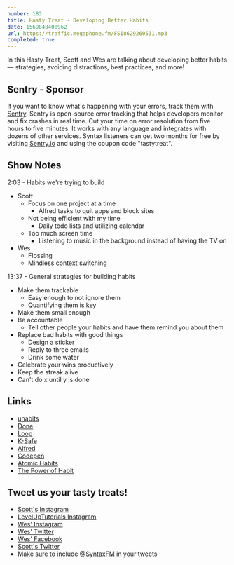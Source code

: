 ```yaml
---
number: 183
title: Hasty Treat - Developing Better Habits
date: 1569848400962
url: https://traffic.megaphone.fm/FSI8629260531.mp3
completed: true
---
```


In this Hasty Treat, Scott and Wes are talking about developing better habits — strategies, avoiding distractions, best practices, and more!

## Sentry - Sponsor
If you want to know what's happening with your errors, track them with [Sentry](https://sentry.io/). Sentry is open-source error tracking that helps developers monitor and fix crashes in real time. Cut your time on error resolution from five hours to five minutes. It works with any language and integrates with dozens of other services. Syntax listeners can get two months for free by visiting [Sentry.io](https://sentry.io/) and using the coupon code "tastytreat".

## Show Notes

2:03 - Habits we're trying to build

* Scott
  * Focus on one project at a time
    * Alfred tasks to quit apps and block sites
  * Not being efficient with my time
    * Daily todo lists and utilizing calendar
  * Too much screen time
    * Listening to music in the background instead of having the TV on
* Wes
  * Flossing
  * Mindless context switching

13:37 - General strategies for building habits

* Make them trackable
  * Easy enough to not ignore them
  * Quantifying them is key
* Make them small enough
* Be accountable
  * Tell other people your habits and have them remind you about them
* Replace bad habits with good things
  * Design a sticker
  * Reply to three emails
  * Drink some water
* Celebrate your wins productively
* Keep the streak alive
* Can't do x until y is done

## Links
* [uhabits](https://github.com/iSoron/uhabits)
* [Done](https://apps.apple.com/us/app/done-a-simple-habit-tracker/id1103961876)
* [Loop](https://play.google.com/store/apps/details?id=org.isoron.uhabits&hl=en_US)
* [K-Safe](https://amzn.to/300gH6l)
* [Alfred](https://www.alfredapp.com/)
* [Codepen](https://codepen.io/)
* [Atomic Habits](https://www.amazon.com/Atomic-Habits-Proven-Build-Break/dp/0735211299)
* [The Power of Habit](https://www.amazon.com/Power-Habit-What-Life-Business/dp/081298160X)

## Tweet us your tasty treats!
* [Scott's Instagram](https://www.instagram.com/stolinski/)
* [LevelUpTutorials Instagram](https://www.instagram.com/LevelUpTutorials/)
* [Wes' Instagram](https://www.instagram.com/wesbos/)
* [Wes' Twitter](https://twitter.com/wesbos)
* [Wes' Facebook](https://www.facebook.com/wesbos.developer)
* [Scott's Twitter](https://twitter.com/stolinski)
* Make sure to include [@SyntaxFM](https://twitter.com/SyntaxFM) in your tweets